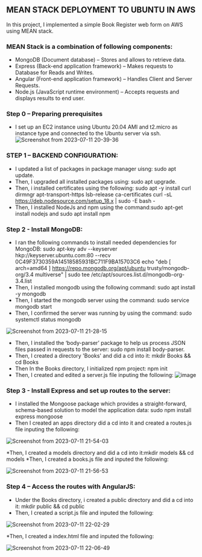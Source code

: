 ## MEAN STACK DEPLOYMENT TO UBUNTU IN AWS
In this project, I implemented a simple Book Register web form on AWS using MEAN stack.

### MEAN Stack is a combination of following components:
- MongoDB (Document database) – Stores and allows to retrieve data.
- Express (Back-end application framework) – Makes requests to Database for Reads and Writes.
- Angular (Front-end application framework) – Handles Client and Server Requests.
- Node.js (JavaScript runtime environment) – Accepts requests and displays results to end user.

### Step 0 – Preparing prerequisites
* I set up an EC2 instance using Ubuntu 20.04 AMI and t2.micro as instance type and connected to the Ubuntu server via ssh.
  ![Screenshot from 2023-07-11 20-39-36](https://github.com/AbooHamzah/darey.io-pbl/assets/108676700/9a0dbee6-a3b8-44bf-9f1d-f9ed751d77c5)

### STEP 1 – BACKEND CONFIGURATION:
* I updated a list of packages in package manager uisng: sudo apt update.
* Then, I upgraded all installed packages using: sudo apt upgrade.
* Then, i installed certificates using the following:
 sudo apt -y install curl dirmngr apt-transport-https lsb-release ca-certificates
 curl -sL https://deb.nodesource.com/setup_18.x | sudo -E bash -
* Then, I installed NodeJs and npm using the command:sudo apt-get install nodejs and sudo apt install npm

### Step 2 - Install MongoDB:
* I ran the following commands to install needed dependencies for MongoDB:
  sudo apt-key adv --keyserver hkp://keyserver.ubuntu.com:80 --recv 0C49F3730359A14518585931BC711F9BA15703C6
  echo "deb [ arch=amd64 ] https://repo.mongodb.org/apt/ubuntu trusty/mongodb-org/3.4 multiverse" | sudo tee /etc/apt/sources.list.d/mongodb-org-3.4.list
* Then, I installed mongodb using the following command: sudo apt install -y mongodb
* Then, I started the mongodb server using the command: sudo service mongodb start
* Then, I confirmed the server was running by using the command: sudo systemctl status mongodb
   
![Screenshot from 2023-07-11 21-28-15](https://github.com/AbooHamzah/darey.io-pbl/assets/108676700/00a435d2-31df-450c-b40c-4a06a331eda4)

* Then, I installed the ‘body-parser’ package to help us process JSON files passed in requests to the server: sudo npm install body-parser.
* Then, I created a directory 'Books' and did a cd into it: mkdir Books && cd Books
* Then In the Books directory, I initialized npm project: npm init
* Then, I created and edited a server.js file inputing the following:
  ![image](https://github.com/AbooHamzah/darey.io-pbl/assets/108676700/2b6d8b9e-7132-4890-b3ed-e78c1a4ec91d)
  
### Step 3 - Install Express and set up routes to the server:
* I installed the Mongoose package which provides a straight-forward, schema-based solution to model the application data: sudo npm install express mongoose
* Then I created an apps directory did a cd into it and created a routes.js file inputing the following:
  
![Screenshot from 2023-07-11 21-54-03](https://github.com/AbooHamzah/darey.io-pbl/assets/108676700/ef00cff0-51f2-4e74-a121-290416f841f2)

*Then, I created a models directory and did a cd into it:mkdir models && cd models
*Then, I created a books.js file and inputed the following:

![Screenshot from 2023-07-11 21-56-53](https://github.com/AbooHamzah/darey.io-pbl/assets/108676700/2712b397-160b-478b-a790-5d0186cbc94d)

### Step 4 – Access the routes with AngularJS:
* Under the Books directory, i created a public directory and did a cd into it: mkdir public && cd public
* Then, I created a script.js file and inputed the following:

![Screenshot from 2023-07-11 22-02-29](https://github.com/AbooHamzah/darey.io-pbl/assets/108676700/fe09211f-f1b5-4292-ae2e-cf812388edf2)

*Then, I created a index.html file and inputed the following:

![Screenshot from 2023-07-11 22-06-49](https://github.com/AbooHamzah/darey.io-pbl/assets/108676700/012734f3-5b56-450d-ae4f-2ce4acd33963)


